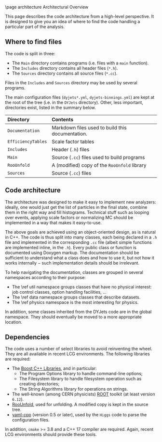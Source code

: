 \page architecture Architectural Overview

This page describes the code architecture from a high-level perspective. It is designed to give
you an idea of where to find the code handling a particular part of the analysis.

## Where to find files

The code is split in three:

- The `Main` directory contains programs (i.e. files with a `main` function).
- The `Includes` directory contains all header files (`*.h`).
- The `Sources` directory contains all source files (`*.cc`).

Files in the `Includes` and `Sources` directory may be used by several programs.

The main configuration files (`dyjets*.yml`, `dyjets-binnings.yml`) are kept at the root
of the tree (i.e. in the `DYJets` directory). Other, less important, directories exist, listed in
the summary below.

| Directory          | Contents
|:-------------------|:---------
| `Documentation`    | Markdown files used to build this documentation.
| `EfficiencyTables` | Scale factor tables
| `Includes`         | Header (`.h`) files
| `Main`             | Source (`.cc`) files used to build programs
| `RooUnfold`        | A (modified) copy of the `RooUnfold` library
| `Sources`          | Source (`.cc`) files

## Code architecture

The architecture was designed to make it easy to implement new analyzers: ideally, one would just
get the list of particles in the final state, combine them in the right way and fill histograms.
Technical stuff such as looping over events, applying scale factors or normalizing MC should be
implemented in a way that makes it easy-to-use.

The above goals are achieved using an object-oriented design, as is natural in C++. The code is
thus split into many classes, each being declared in a `.h` file and implemented in the
corresponding `.cc` file (albeit simple functions are implemented inline, in the `.h`). Every
public class or function is documented using Doxygen markup. The documentation should be sufficient
to understand what a class does and how to use it, but not how it works internally − such
implementation details should be irrelevant.

To help navigating the documentation, classes are grouped in several namespaces according to their
purpose:

- The \ref util namespace groups classes that have no physical interest: job control classes,
  option handling facilities, ...
- The \ref data namespace groups classes that describe datasets.
- The \ref physics namespace is the most interesting for physics.

In addition, some classes inherited from the DYJets code are in the global namespace. They should
eventually be moved to a more appropriate location.

## Dependencies

The code uses a number of select libraries to avoid reinventing the wheel. They are all available
in recent LCG environments. The following libraries are required:

- The [Boost C++ Libraries](http://boost.org), and in particular:
    - The Program Options library to handle command-line options;
    - The Filesystem library to handle filesystem operation such as creating directories;
    - The String Algorithms library for operations on strings.
- The well-known (among CERN physicists) [ROOT](http://root.cern.ch) toolkit (at least version `6.12`).
- [RooUnfold](http://hepunx.rl.ac.uk/~adye/software/unfold/RooUnfold.html), used for unfolding. A
  modified copy is kept in the source tree.
- [yaml-cpp](https://github.com/jbeder/yaml-cpp) (version 0.5 or later), used by the `Higgs` code
  to parse the configuration files.

In addition, `cmake` >= 3.8 and a C++ 17 compiler are required. Again, recent LCG environments
should provide these tools.
